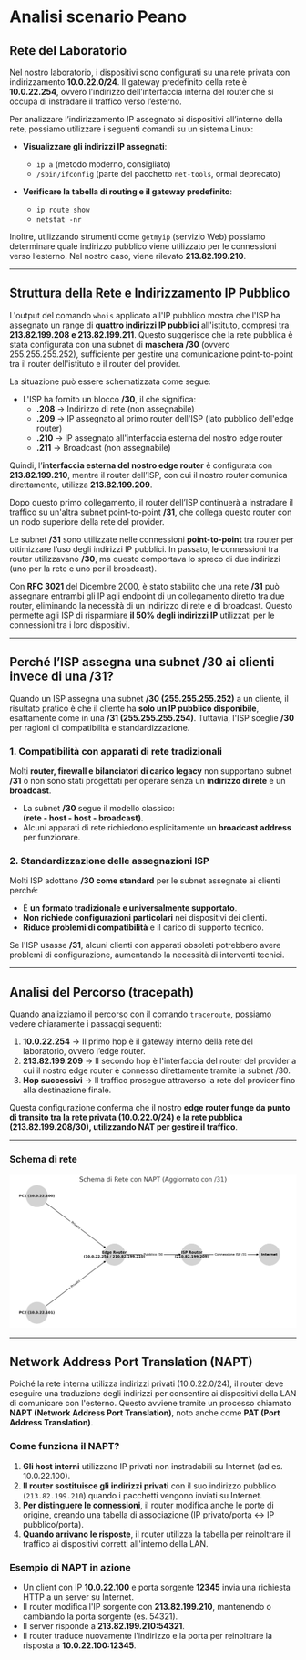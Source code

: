 # Analisi scenario Peano

## Rete del Laboratorio

Nel nostro laboratorio, i dispositivi sono configurati su una rete privata con indirizzamento **10.0.22.0/24**. Il gateway predefinito della rete è **10.0.22.254**, ovvero l’indirizzo dell’interfaccia interna del router che si occupa di instradare il traffico verso l’esterno.

Per analizzare l’indirizzamento IP assegnato ai dispositivi all’interno della rete, possiamo utilizzare i seguenti comandi su un sistema Linux:

- **Visualizzare gli indirizzi IP assegnati**:
  - `ip a` (metodo moderno, consigliato)
  - `/sbin/ifconfig` (parte del pacchetto `net-tools`, ormai deprecato)
  
- **Verificare la tabella di routing e il gateway predefinito**:
  - `ip route show`
  - `netstat -nr`

Inoltre, utilizzando strumenti come `getmyip` (servizio Web) possiamo determinare quale indirizzo pubblico viene utilizzato per le connessioni verso l’esterno. Nel nostro caso, viene rilevato **213.82.199.210**.

---

## Struttura della Rete e Indirizzamento IP Pubblico

L'output del comando `whois` applicato all'IP pubblico mostra che l'ISP ha assegnato un range di **quattro indirizzi IP pubblici** all'istituto, compresi tra **213.82.199.208 e 213.82.199.211**. Questo suggerisce che la rete pubblica è stata configurata con una subnet di **maschera /30** (ovvero 255.255.255.252), sufficiente per gestire una comunicazione point-to-point tra il router dell'istituto e il router del provider.

La situazione può essere schematizzata come segue:

- L'ISP ha fornito un blocco **/30**, il che significa:
  - **.208** → Indirizzo di rete (non assegnabile)
  - **.209** → IP assegnato al primo router dell'ISP (lato pubblico dell'edge router)
  - **.210** → IP assegnato all'interfaccia esterna del nostro edge router
  - **.211** → Broadcast (non assegnabile)

Quindi, l’**interfaccia esterna del nostro edge router** è configurata con **213.82.199.210**, mentre il router dell’ISP, con cui il nostro router comunica direttamente, utilizza **213.82.199.209**.

Dopo questo primo collegamento, il router dell’ISP continuerà a instradare il traffico su un'altra subnet point-to-point **/31**, che collega questo router con un nodo superiore della rete del provider.  

Le subnet **/31** sono utilizzate nelle connessioni **point-to-point** tra router per ottimizzare l’uso degli indirizzi IP pubblici. In passato, le connessioni tra router utilizzavano **/30**, ma questo comportava lo spreco di due indirizzi (uno per la rete e uno per il broadcast).  

Con **RFC 3021** del Dicembre 2000, è stato stabilito che una rete **/31** può assegnare entrambi gli IP agli endpoint di un collegamento diretto tra due router, eliminando la necessità di un indirizzo di rete e di broadcast. Questo permette agli ISP di risparmiare **il 50% degli indirizzi IP** utilizzati per le connessioni tra i loro dispositivi.

---

## Perché l’ISP assegna una subnet /30 ai clienti invece di una /31?

Quando un ISP assegna una subnet **/30 (255.255.255.252)** a un cliente, il risultato pratico è che il cliente ha **solo un IP pubblico disponibile**, esattamente come in una **/31 (255.255.255.254)**. Tuttavia, l'ISP sceglie **/30** per ragioni di compatibilità e standardizzazione.

### 1. **Compatibilità con apparati di rete tradizionali**

Molti **router, firewall e bilanciatori di carico legacy** non supportano subnet **/31** o non sono stati progettati per operare senza un **indirizzo di rete** e un **broadcast**.  

- La subnet **/30** segue il modello classico:  
  **(rete - host - host - broadcast)**.
- Alcuni apparati di rete richiedono esplicitamente un **broadcast address** per funzionare.

### 2. **Standardizzazione delle assegnazioni ISP**

Molti ISP adottano **/30 come standard** per le subnet assegnate ai clienti perché:

- È **un formato tradizionale e universalmente supportato**.
- **Non richiede configurazioni particolari** nei dispositivi dei clienti.
- **Riduce problemi di compatibilità** e il carico di supporto tecnico.

Se l'ISP usasse **/31**, alcuni clienti con apparati obsoleti potrebbero avere problemi di configurazione, aumentando la necessità di interventi tecnici.

---

## Analisi del Percorso (tracepath)

Quando analizziamo il percorso con il comando `traceroute`, possiamo vedere chiaramente i passaggi seguenti:

1. **10.0.22.254** → Il primo hop è il gateway interno della rete del laboratorio, ovvero l’edge router.
2. **213.82.199.209** → Il secondo hop è l'interfaccia del router del provider a cui il nostro edge router è connesso direttamente tramite la subnet /30.
3. **Hop successivi** → Il traffico prosegue attraverso la rete del provider fino alla destinazione finale.

Questa configurazione conferma che il nostro **edge router funge da punto di transito tra la rete privata (10.0.22.0/24) e la rete pubblica (213.82.199.208/30), utilizzando NAT per gestire il traffico**.

---

### Schema di rete

![Schema di Rete](images/01_schema-rete.png)

---

## Network Address Port Translation (NAPT)

Poiché la rete interna utilizza indirizzi privati (10.0.22.0/24), il router deve eseguire una traduzione degli indirizzi per consentire ai dispositivi della LAN di comunicare con l'esterno. Questo avviene tramite un processo chiamato **NAPT (Network Address Port Translation)**, noto anche come **PAT (Port Address Translation)**.

### Come funziona il NAPT?

1. **Gli host interni** utilizzano IP privati non instradabili su Internet (ad es. 10.0.22.100).
2. **Il router sostituisce gli indirizzi privati** con il suo indirizzo pubblico (`213.82.199.210`) quando i pacchetti vengono inviati su Internet.
3. **Per distinguere le connessioni**, il router modifica anche le porte di origine, creando una tabella di associazione (IP privato/porta ↔ IP pubblico/porta).
4. **Quando arrivano le risposte**, il router utilizza la tabella per reinoltrare il traffico ai dispositivi corretti all'interno della LAN.

### Esempio di NAPT in azione

- Un client con IP **10.0.22.100** e porta sorgente **12345** invia una richiesta HTTP a un server su Internet.
- Il router modifica l'IP sorgente con **213.82.199.210**, mantenendo o cambiando la porta sorgente (es. 54321).
- Il server risponde a **213.82.199.210:54321**.
- Il router traduce nuovamente l'indirizzo e la porta per reinoltrare la risposta a **10.0.22.100:12345**.